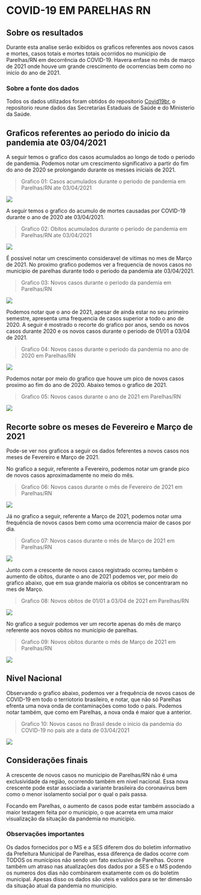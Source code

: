 COVID-19 EM PARELHAS RN
================

## Sobre os resultados

Durante esta analise serão exibidos os graficos referentes aos novos
casos e mortes, casos totais e mortes totais ocorridos no municipio de
Parelhas/RN em decorrência do COVID-19. Havera enfase no mês de março de
2021 onde houve um grande crescimento de ocorrencias bem como no inicio
do ano de 2021.

### Sobre a fonte dos dados

Todos os dados utilizados foram obtidos do repositorio
[Covid19br](https://github.com/wcota/covid19br), o repositorio reune
dados das Secretarias Estaduais de Saúde e do Ministerio da Saúde.

## Graficos referentes ao periodo do inicio da pandemia ate 03/04/2021

A seguir temos o grafico dos casos acumulados ao longo de todo o periodo
de pandemia. Podemos notar um crescimento significativo a partir do fim
do ano de 2020 se prolongando durante os messes iniciais de 2021.

> Grafico 01: Casos acumulados durante o periodo de pandemia em
> Parelhas/RN ate 03/04/2021

![](resultados_files/figure-gfm/casosTotaisParelhas-1.png)<!-- -->

A seguir temos o grafico do acumulo de mortes causadas por COVID-19
durante o ano de 2020 ate 03/04/2021.

> Grafico 02: Obitos acumulados durante o periodo de pandemia em
> Parelhas/RN ate 03/04/2021

![](resultados_files/figure-gfm/ObitosTotaisParelhas-1.png)<!-- -->

É possivel notar um crescimento consideravel de vitimas no mes de Março
de 2021. No proximo grafico podemos ver a frequencia de novos casos no
municipio de parelhas durante todo o periodo da pandemia ate 03/04/2021.

> Grafico 03: Novos casos durante o periodo da pandemia em Parelhas/RN

![](resultados_files/figure-gfm/novosCasosParelhas-1.png)<!-- -->

Podemos notar que o ano de 2021, apesar de ainda estar no seu primeiro
semestre, apresenta uma frequencia de casos superior a todo o ano de
2020. A seguir é mostrado o recorte do grafico por anos, sendo os novos
casos durante 2020 e os novos casos durante o periodo de 01/01 a 03/04
de 2021.

> Grafico 04: Novos casos durante o periodo da pandemia no ano de 2020
> em Parelhas/RN

![](resultados_files/figure-gfm/novosCasosParelhas2020-1.png)<!-- -->

Podemos notar por meio do grafico que houve um pico de novos casos
proximo ao fim do ano de 2020. Abaixo temos o grafico de 2021.

> Grafico 05: Novos casos durante o ano de 2021 em Parelhas/RN

![](resultados_files/figure-gfm/covidPAAS2021-1.png)<!-- -->

## Recorte sobre os meses de Fevereiro e Março de 2021

Pode-se ver nos graficos a seguir os dados feferentes a novos casos nos
meses de Fevereiro e Março de 2021.

No grafico a seguir, referente a Fevereiro, podemos notar um grande pico
de novos casos aproximadamente no meio do mês.

> Grafico 06: Novos casos durante o mês de Fevereiro de 2021 em
> Parelhas/RN

![](resultados_files/figure-gfm/passfev21-1.png)<!-- -->

Já no grafico a seguir, referente a Março de 2021, podemos notar uma
frequência de novos casos bem como uma ocorrencia maior de casos por
dia.

> Grafico 07: Novos casos durante o mês de Março de 2021 em Parelhas/RN

![](resultados_files/figure-gfm/paasMarco21-1.png)<!-- -->

Junto com a crescente de novos casos registrado ocorreu também o aumento
de obitos, durante o ano de 2021 podemos ver, por meio do grafico
abaixo, que em sua grande maioria os obitos se concentraram no mes de
Março.

> Grafico 08: Novos obitos de 01/01 a 03/04 de 2021 em Parelhas/RN

![](resultados_files/figure-gfm/covidPAAS202102-1.png)<!-- -->

No grafico a seguir podemos ver um recorte apenas do mês de março
referente aos novos obitos no municipio de parelhas.

> Grafico 09: Novos obitos durante o mês de Março de 2021 em Parelhas/RN

![](resultados_files/figure-gfm/paasMarco2102-1.png)<!-- -->

## Nivel Nacional

Observando o grafico abaixo, podemos ver a frequência de novos casos de
COVID-19 em todo o terriotorio brasileiro, e notar, que não só Parelhas
efrenta uma nova onda de contaminações como todo o país. Podemos notar
também, que como em Parelhas, a nova onda é maior que a anterior.

> Grafico 10: Novos casos no Brasil desde o inicio da pandemia do
> COVID-19 no país ate a data de 03/04/2021

![](resultados_files/figure-gfm/covidNacional-1.png)<!-- -->

## Considerações finais

A crescente de novos casos no municipio de Parelhas/RN não é uma
exclusividade da região, ocorrendo também em nivel nacional. Essa nova
crescente pode estar associada a variante brasileira do coronavirus bem
como o menor isolamento social por o qual o país passa.

Focando em Parelhas, o aumento de casos pode estar também associado a
maior testagem feita por o municipio, o que acarreta em uma maior
visualização da situação da pandemia no municipio.

### Observações importantes

Os dados fornecidos por o MS e a SES diferem dos do boletim informativo
da Prefeitura Municipal de Parelhas, essa diferença de dados ocorre com
TODOS os municipios não sendo um fato exclusivo de Parelhas. Ocorre
também um atraso nas atualizações dos dados por a SES e o MS podendo os
numeros dos dias não combinarem exatamente com os do boletim municipal.
Apesas disso os dados são uteis e validos para se ter dimensão da
situação atual da pandemia no municipio.
